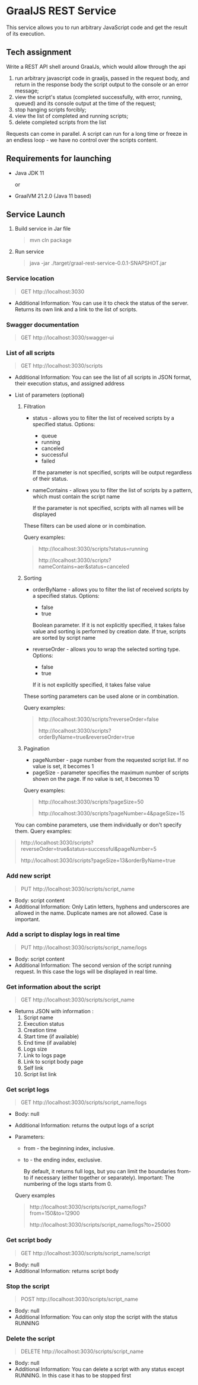 # GraalJS REST Service
This service allows you to run arbitrary JavaScript code and get the result of its execution.

## Tech assignment
Write a REST API shell around GraalJs, which would allow through the api

1) run arbitrary javascript code in graaljs, passed in the request body, and return in the response body the script output to the console or an error message;
2) view the script's status (completed successfully, with error, running, queued) and its console output at the time of the request;
3) stop hanging scripts forcibly;
4) view the list of completed and running scripts;
5) delete completed scripts from the list

Requests can come in parallel. A script can run for a long time or freeze in an endless loop - we have no control over the scripts content.


## Requirements for launching
* Java JDK 11

   or

* GraalVM 21.2.0 (Java 11 based)


## Service Launch
1. Build service in Jar file
   > mvn cln package
2. Run service
   > java -jar ./target/graal-rest-service-0.0.1-SNAPSHOT.jar


### Service location
> GET http://localhost:3030
* Additional Information: You can use it to check the status of the server. Returns its own link and a link to the list of scripts.

### Swagger documentation
> GET http://localhost:3030/swagger-ui

### List of all scripts
> GET http://localhost:3030/scripts
* Additional Information: You can see the list of all scripts in JSON format, their execution status, and assigned address
* List of parameters (optional)
    1. Filtration
        * status - allows you to filter the list of received scripts by a specified status. Options:
            * queue
            * running
            * canceled
            * successful
            * failed
          
            If the parameter is not specified, scripts will be output regardless of their status.
        * nameContains - allows you to filter the list of scripts by a pattern, which must contain the script name

          If the parameter is not specified, scripts with all names will be displayed

       These filters can be used alone or in combination.
          
       Query examples:
          > http://localhost:3030/scripts?status=running
       >
          > http://localhost:3030/scripts?nameContains=aer&status=canceled

    2. Sorting
        * orderByName - allows you to filter the list of received scripts by a specified status. Options:
            * false
            * true

          Boolean parameter. If it is not explicitly specified, it takes false value and sorting is performed by creation date.
          If true, scripts are sorted by script name
        * reverseOrder - allows you to wrap the selected sorting type. Options:
            * false
            * true

          If it is not explicitly specified, it takes false value

       These sorting parameters can be used alone or in combination.

       Query examples:
       > http://localhost:3030/scripts?reverseOrder=false
       >
       > http://localhost:3030/scripts?orderByName=true&reverseOrder=true

    3. Pagination

        * pageNumber - page number from the requested script list. If no value is set, it becomes 1
        * pageSize - parameter specifies the maximum number of scripts shown on the page. If no value is set, it becomes 10

       Query examples:
       > http://localhost:3030/scripts?pageSize=50
       >
       > http://localhost:3030/scripts?pageNumber=4&pageSize=15

       
  You can combine parameters, use them individually or don't specify them.
  Query examples:
>   http://localhost:3030/scripts?reverseOrder=true&status=successful&pageNumber=5
> 
>   http://localhost:3030/scripts?pageSize=13&orderByName=true


### Add new script
> PUT http://localhost:3030/scripts/script_name
* Body: script content
* Additional Information: Only Latin letters, hyphens and underscores are allowed in the name. Duplicate names are not allowed. Case is important.


### Add a script to display logs in real time
> PUT http://localhost:3030/scripts/script_name/logs
* Body: script content
* Additional Information: The second version of the script running request. In this case the logs will be displayed in real time.


### Get information about the script
> GET http://localhost:3030/scripts/script_name
* Returns JSON with information :
    1. Script name
    2. Execution status
    3. Creation time
    4. Start time (if available)
    5. End time (if available)
    6. Logs size
    7. Link to logs page
    8. Link to script body page
    9. Self link
    10. Script list link


### Get script logs
> GET http://localhost:3030/scripts/script_name/logs
* Body: null
* Additional Information: returns the output logs of a script
* Parameters:
   * from - the beginning index, inclusive.
   * to - the ending index, exclusive.
  
     By default, it returns full logs,
     but you can limit the boundaries from-to if necessary (either together or separately).
     Important: The numbering of the logs starts from 0.

    Query examples
    > http://localhost:3030/scripts/script_name/logs?from=150&to=12900
  > 
    > http://localhost:3030/scripts/script_name/logs?to=25000

### Get script body
> GET http://localhost:3030/scripts/script_name/script
* Body: null
* Additional Information: returns script body


### Stop the script
> POST http://localhost:3030/scripts/script_name
* Body: null
* Additional Information: You can only stop the script with the status RUNNING


### Delete the script
> DELETE http://localhost:3030/scripts/script_name
* Body: null
* Additional Information: You can delete a script with any status except RUNNING. In this case it has to be stopped first
